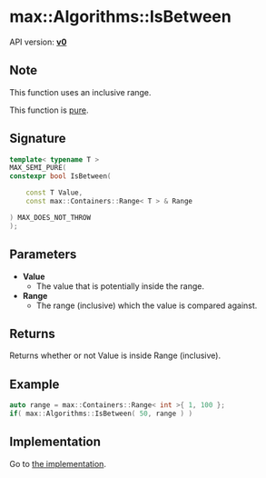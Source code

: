# max::Algorithms::IsBetween

API version: [**v0**](../../v0.md)

## Note

This function uses an inclusive range.

This function is [pure](../Compiling/MAX_PURE.md).

## Signature

```c++
template< typename T >
MAX_SEMI_PURE(
constexpr bool IsBetween(

	const T Value,
	const max::Containers::Range< T > & Range

) MAX_DOES_NOT_THROW
);
```

## Parameters

* **Value**
    * The value that is potentially inside the range.
* **Range**
	* The range (inclusive) which the value is compared against.

## Returns

Returns whether or not Value is inside Range (inclusive).

## Example

```c++
auto range = max::Containers::Range< int >{ 1, 100 };
if( max::Algorithms::IsBetween( 50, range ) )
```

## Implementation

Go to [the implementation](../../../../Code/Include/max/Algorithms/IsBetween.inl#L13).
